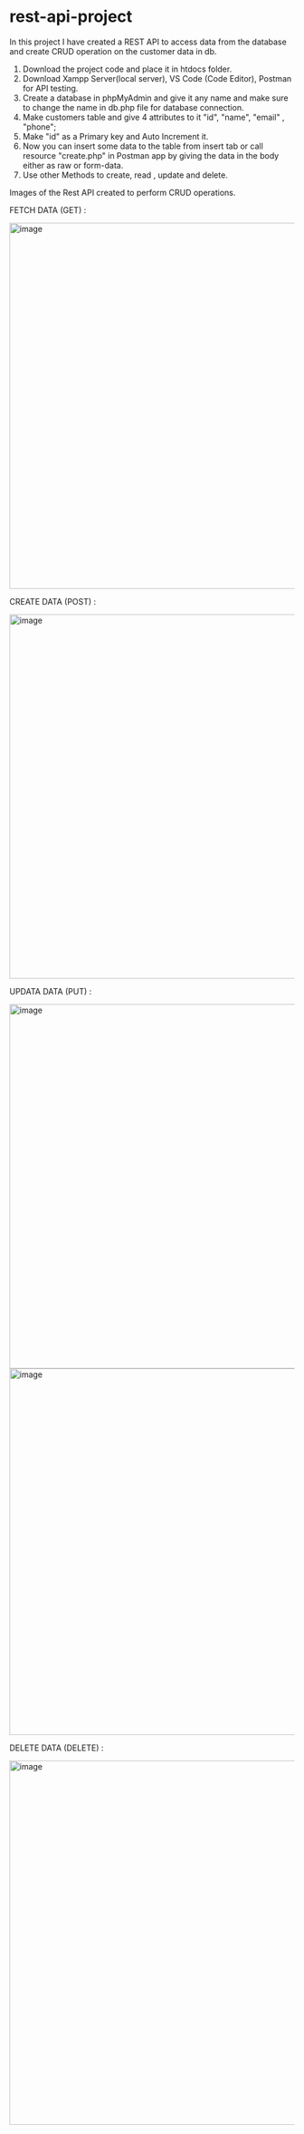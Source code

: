 # rest-api-project
In this project I have created a REST API to access data from the database and create CRUD operation on the customer data in db.

1) Download the project code and place it in htdocs folder.
2) Download Xampp Server(local server), VS Code (Code Editor), Postman for API testing.
3) Create a database in phpMyAdmin and give it any name and make sure to change the name in db.php file for database connection.
4) Make customers table and give 4 attributes to it "id", "name", "email" , "phone";
5) Make "id" as a Primary key and Auto Increment it.
6) Now you can insert some data to the table from insert tab or call resource "create.php" in Postman app by giving the data in the body either as raw or form-data.
7) Use other Methods to create, read , update and delete.

Images of the Rest API created to perform CRUD operations.

FETCH DATA (GET) :

<img width="646" alt="image" src="https://github.com/rihanshu/rest-api-project/assets/37378354/590d52fa-096d-49dd-920c-a47c972c3c1f">

CREATE DATA (POST) :

<img width="643" alt="image" src="https://github.com/rihanshu/rest-api-project/assets/37378354/e2b8fa8b-a0d5-40a3-9fa6-975e38f4e33e">

UPDATA DATA (PUT) :

<img width="643" alt="image" src="https://github.com/rihanshu/rest-api-project/assets/37378354/4e087b9d-cd17-42ea-baed-a768e54f7f4e">


<img width="647" alt="image" src="https://github.com/rihanshu/rest-api-project/assets/37378354/e3197bc8-704e-466e-844b-419884bf1f01">


DELETE DATA (DELETE) :

<img width="643" alt="image" src="https://github.com/rihanshu/rest-api-project/assets/37378354/cb691955-5650-48ba-9dea-9739995b75db">
